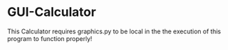 # GUI-Calculator
This Calculator requires graphics.py to be local in the the execution of this program to function properly!


